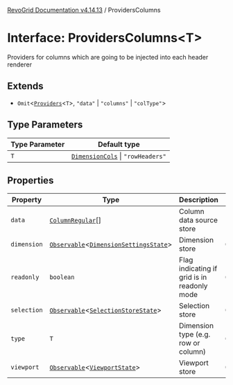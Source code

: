 [RevoGrid Documentation v4.14.13](README.md) / ProvidersColumns

# Interface: ProvidersColumns\<T\>

Providers for columns which are going to be injected into each header renderer

## Extends

- `Omit`\<[`Providers`](Interface.Providers.md)\<`T`\>, `"data"` \| `"columns"` \| `"colType"`\>

## Type Parameters

| Type Parameter | Default type |
| ------ | ------ |
| `T` | [`DimensionCols`](TypeAlias.DimensionCols.md) \| `"rowHeaders"` |

## Properties

| Property | Type | Description | Inherited from | Defined in |
| ------ | ------ | ------ | ------ | ------ |
| `data` | [`ColumnRegular`](Interface.ColumnRegular.md)[] | Column data source store | - | [src/types/interfaces.ts:290](https://github.com/revolist/revogrid/blob/4eff1607ca8ee7d75f31750c713182488767268a/src/types/interfaces.ts#L290) |
| `dimension` | [`Observable`](TypeAlias.Observable.md)\<[`DimensionSettingsState`](Interface.DimensionSettingsState.md)\> | Dimension store | `Omit.dimension` | [src/types/interfaces.ts:324](https://github.com/revolist/revogrid/blob/4eff1607ca8ee7d75f31750c713182488767268a/src/types/interfaces.ts#L324) |
| `readonly` | `boolean` | Flag indicating if grid is in readonly mode | `Omit.readonly` | [src/types/interfaces.ts:308](https://github.com/revolist/revogrid/blob/4eff1607ca8ee7d75f31750c713182488767268a/src/types/interfaces.ts#L308) |
| `selection` | [`Observable`](TypeAlias.Observable.md)\<[`SelectionStoreState`](TypeAlias.SelectionStoreState.md)\> | Selection store | `Omit.selection` | [src/types/interfaces.ts:328](https://github.com/revolist/revogrid/blob/4eff1607ca8ee7d75f31750c713182488767268a/src/types/interfaces.ts#L328) |
| `type` | `T` | Dimension type (e.g. row or column) | `Omit.type` | [src/types/interfaces.ts:300](https://github.com/revolist/revogrid/blob/4eff1607ca8ee7d75f31750c713182488767268a/src/types/interfaces.ts#L300) |
| `viewport` | [`Observable`](TypeAlias.Observable.md)\<[`ViewportState`](Interface.ViewportState.md)\> | Viewport store | `Omit.viewport` | [src/types/interfaces.ts:320](https://github.com/revolist/revogrid/blob/4eff1607ca8ee7d75f31750c713182488767268a/src/types/interfaces.ts#L320) |
